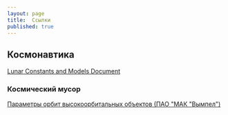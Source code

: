 ```yaml
---
layout: page
title:  Ссылки
published: true
---
```


## Космонавтика

[Lunar Constants and Models Document](https://www.hq.nasa.gov/alsj/lunar_cmd_2005_jpl_d32296.pdf)

### Космический мусор

[Параметры орбит высокоорбитальных объектов (ПАО "МАК "Вымпел")](http://spacedata.vimpel.ru/ru)
